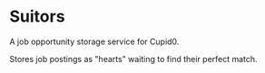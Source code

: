 # Suitors

A job opportunity storage service for Cupid0.

Stores job postings as "hearts" waiting to find their perfect match.
